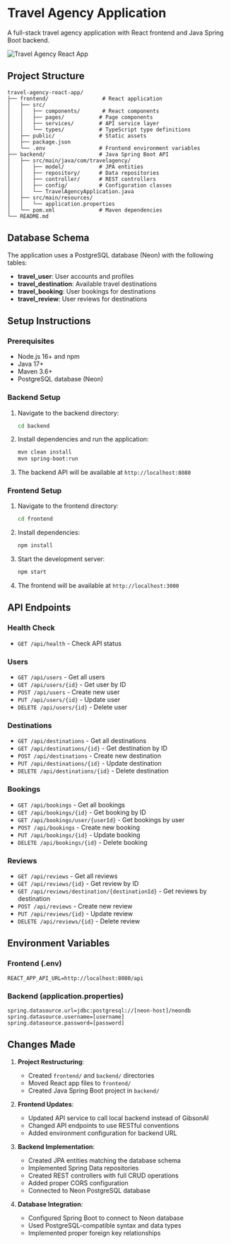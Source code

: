 # Travel Agency Application

A full-stack travel agency application with React frontend and Java Spring Boot backend.

![Travel Agency React App](assets/Travel%20Agency%20React%20App.gif)

## Project Structure

```
travel-agency-react-app/
├── frontend/                 # React application
│   ├── src/
│   │   ├── components/       # React components
│   │   ├── pages/           # Page components
│   │   ├── services/        # API service layer
│   │   └── types/           # TypeScript type definitions
│   ├── public/              # Static assets
│   ├── package.json
│   └── .env                 # Frontend environment variables
├── backend/                 # Java Spring Boot API
│   ├── src/main/java/com/travelagency/
│   │   ├── model/           # JPA entities
│   │   ├── repository/      # Data repositories
│   │   ├── controller/      # REST controllers
│   │   ├── config/          # Configuration classes
│   │   └── TravelAgencyApplication.java
│   ├── src/main/resources/
│   │   └── application.properties
│   └── pom.xml              # Maven dependencies
└── README.md
```

## Database Schema

The application uses a PostgreSQL database (Neon) with the following tables:

- **travel_user**: User accounts and profiles
- **travel_destination**: Available travel destinations
- **travel_booking**: User bookings for destinations
- **travel_review**: User reviews for destinations

## Setup Instructions

### Prerequisites

- Node.js 16+ and npm
- Java 17+
- Maven 3.6+
- PostgreSQL database (Neon)

### Backend Setup

1. Navigate to the backend directory:
   ```bash
   cd backend
   ```

2. Install dependencies and run the application:
   ```bash
   mvn clean install
   mvn spring-boot:run
   ```

3. The backend API will be available at `http://localhost:8080`

### Frontend Setup

1. Navigate to the frontend directory:
   ```bash
   cd frontend
   ```

2. Install dependencies:
   ```bash
   npm install
   ```

3. Start the development server:
   ```bash
   npm start
   ```

4. The frontend will be available at `http://localhost:3000`

## API Endpoints

### Health Check
- `GET /api/health` - Check API status

### Users
- `GET /api/users` - Get all users
- `GET /api/users/{id}` - Get user by ID
- `POST /api/users` - Create new user
- `PUT /api/users/{id}` - Update user
- `DELETE /api/users/{id}` - Delete user

### Destinations
- `GET /api/destinations` - Get all destinations
- `GET /api/destinations/{id}` - Get destination by ID
- `POST /api/destinations` - Create new destination
- `PUT /api/destinations/{id}` - Update destination
- `DELETE /api/destinations/{id}` - Delete destination

### Bookings
- `GET /api/bookings` - Get all bookings
- `GET /api/bookings/{id}` - Get booking by ID
- `GET /api/bookings/user/{userId}` - Get bookings by user
- `POST /api/bookings` - Create new booking
- `PUT /api/bookings/{id}` - Update booking
- `DELETE /api/bookings/{id}` - Delete booking

### Reviews
- `GET /api/reviews` - Get all reviews
- `GET /api/reviews/{id}` - Get review by ID
- `GET /api/reviews/destination/{destinationId}` - Get reviews by destination
- `POST /api/reviews` - Create new review
- `PUT /api/reviews/{id}` - Update review
- `DELETE /api/reviews/{id}` - Delete review

## Environment Variables

### Frontend (.env)
```
REACT_APP_API_URL=http://localhost:8080/api
```

### Backend (application.properties)
```
spring.datasource.url=jdbc:postgresql://[neon-host]/neondb
spring.datasource.username=[username]
spring.datasource.password=[password]
```

## Changes Made

1. **Project Restructuring**: 
   - Created `frontend/` and `backend/` directories
   - Moved React app files to `frontend/`
   - Created Java Spring Boot project in `backend/`

2. **Frontend Updates**:
   - Updated API service to call local backend instead of GibsonAI
   - Changed API endpoints to use RESTful conventions
   - Added environment configuration for backend URL

3. **Backend Implementation**:
   - Created JPA entities matching the database schema
   - Implemented Spring Data repositories
   - Created REST controllers with full CRUD operations
   - Added proper CORS configuration
   - Connected to Neon PostgreSQL database

4. **Database Integration**:
   - Configured Spring Boot to connect to Neon database
   - Used PostgreSQL-compatible syntax and data types
   - Implemented proper foreign key relationships